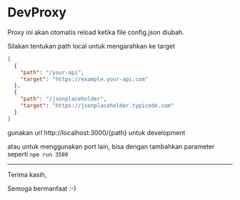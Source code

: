 # DevProxy

Proxy ini akan otomatis reload ketika file config.json diubah.

Silakan tentukan path local untuk mengarahkan ke target

```json
[
  {
    "path": "/your-api",
    "target": "https://example.your-api.com"
  },
  {
    "path": "/jsonplaceholder",
    "target": "https://jsonplaceholder.typicode.com"
  }
]
```

gunakan url http://localhost:3000/{path} untuk development

atau untuk menggunakan port lain, bisa dengan tambahkan parameter seperti `npm run 3500`

---

Terima kasih,

Semoga bermanfaat :-)
